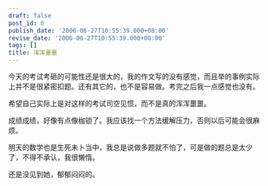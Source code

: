 ```yaml
---
draft: false
post_id: 0
publish_date: '2006-06-27T10:55:39.000+08:00'
revise_date: '2006-06-27T10:55:39.000+08:00'
tags: []
title: 浑浑噩噩
---
```


今天的考试考砸的可能性还是很大的，我的作文写的没有感觉，而且举的事例实际上并不是很紧密扣题。还有其它的，也不是容易做。考完之后我一点感觉也没有。

希望自己实际上是对这样的考试司空见惯，而不是真的浑浑噩噩。

成绩成绩，好像有点像枷锁了。我应该找一个方法缓解压力，否则以后可能会很麻烦。

明天的数学也是生死未卜当中，我总是说做多题就不怕了，可是做的题总是太少了，不得不承认，我很懒惰。

还是没见到她，郁郁闷闷的。
